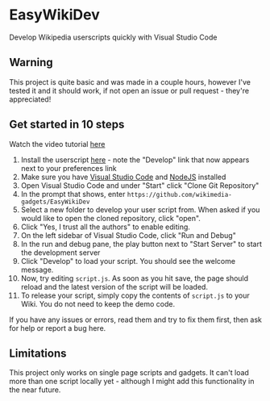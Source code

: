 # EasyWikiDev
Develop Wikipedia userscripts quickly with Visual Studio Code

## Warning
This project is quite basic and was made in a couple hours, however I've tested it and it should work, if not open an issue or pull request - they're appreciated!

## Get started in 10 steps
Watch the video tutorial [here](https://youtu.be/hMVkTqklaqs)
1. Install the userscript [here](https://en.wikipedia.org/wiki/User:Ed6767/EasyWikiDev.js) - note the "Develop" link that now appears next to your preferences link
2. Make sure you have [Visual Studio Code](https://code.visualstudio.com/Download) and [NodeJS](https://nodejs.org/en/) installed
3. Open Visual Studio Code and under "Start" click "Clone Git Repository"
4. In the prompt that shows, enter `https://github.com/wikimedia-gadgets/EasyWikiDev`
5. Select a new folder to develop your user script from. When asked if you would like to open the cloned repository, click "open".
6. Click "Yes, I trust all the authors" to enable editing.
7. On the left sidebar of Visual Studio Code, click "Run and Debug"
8. In the run and debug pane, the play button next to "Start Server" to start the development server
9. Click "Develop" to load your script. You should see the welcome message.
10. Now, try editing `script.js`. As soon as you hit save, the page should reload and the latest version of the script will be loaded.
11. To release your script, simply copy the contents of `script.js` to your Wiki. You do not need to keep the demo code.

If you have any issues or errors, read them and try to fix them first, then ask for help or report a bug here.

## Limitations
This project only works on single page scripts and gadgets. It can't load more than one script locally yet - although I might add this functionality in the near future.
